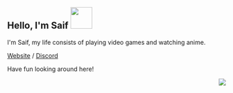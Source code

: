 <h2> Hello, I'm Saif <img src="https://media.giphy.com/media/mGcNjsfWAjY5AEZNw6/giphy.gif" width="50"></h2>

I'm Saif, my life consists of playing video games and watching anime.

[Website](https://solo.to/1z9) / [Discord](https://dsc.gg/chainsaw)

Have fun looking around here!

<div style="width: 10px;"></div>
<a  href="https://discord.gg/UYHQFyNxeu"><img align="right" src="https://discordapp.com/api/guilds/914797672907563041/widget.png?style=banner4"/></a>
